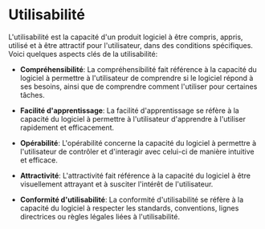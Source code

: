 # Utilisabilité

L'utilisabilité est la capacité d'un produit logiciel à être compris, appris, utilisé et à être attractif pour l'utilisateur, dans des conditions spécifiques. Voici quelques aspects clés de la utilisabilité:

- **Compréhensibilité**: La compréhensibilité fait référence à la capacité du logiciel à permettre à l'utilisateur de comprendre si le logiciel répond à ses besoins, ainsi que de comprendre comment l'utiliser pour certaines tâches.

- **Facilité d'apprentissage**: La facilité d'apprentissage se réfère à la capacité du logiciel à permettre à l'utilisateur d'apprendre à l'utiliser rapidement et efficacement.

- **Opérabilité**: L'opérabilité concerne la capacité du logiciel à permettre à l'utilisateur de contrôler et d'interagir avec celui-ci de manière intuitive et efficace.

- **Attractivité**: L'attractivité fait référence à la capacité du logiciel à être visuellement attrayant et à susciter l'intérêt de l'utilisateur.

- **Conformité d'utilisabilité**: La conformité d'utilisabilité se réfère à la capacité du logiciel à respecter les standards, conventions, lignes directrices ou règles légales liées à l'utilisabilité.
